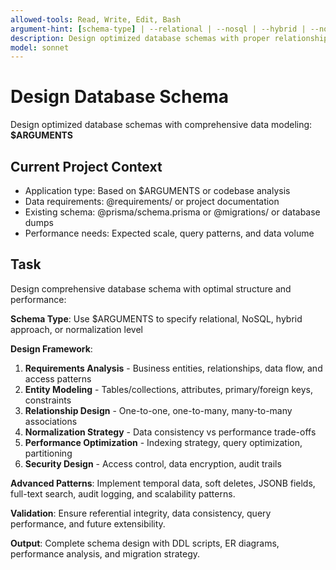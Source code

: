 ```yaml
---
allowed-tools: Read, Write, Edit, Bash
argument-hint: [schema-type] | --relational | --nosql | --hybrid | --normalize
description: Design optimized database schemas with proper relationships, constraints, and performance considerations
model: sonnet
---
```


# Design Database Schema

Design optimized database schemas with comprehensive data modeling: **$ARGUMENTS**

## Current Project Context

- Application type: Based on $ARGUMENTS or codebase analysis
- Data requirements: @requirements/ or project documentation
- Existing schema: @prisma/schema.prisma or @migrations/ or database dumps
- Performance needs: Expected scale, query patterns, and data volume

## Task

Design comprehensive database schema with optimal structure and performance:

**Schema Type**: Use $ARGUMENTS to specify relational, NoSQL, hybrid approach, or normalization level

**Design Framework**:

1. **Requirements Analysis** - Business entities, relationships, data flow, and access patterns
2. **Entity Modeling** - Tables/collections, attributes, primary/foreign keys, constraints
3. **Relationship Design** - One-to-one, one-to-many, many-to-many associations
4. **Normalization Strategy** - Data consistency vs performance trade-offs
5. **Performance Optimization** - Indexing strategy, query optimization, partitioning
6. **Security Design** - Access control, data encryption, audit trails

**Advanced Patterns**: Implement temporal data, soft deletes, JSONB fields, full-text search, audit logging, and scalability patterns.

**Validation**: Ensure referential integrity, data consistency, query performance, and future extensibility.

**Output**: Complete schema design with DDL scripts, ER diagrams, performance analysis, and migration strategy.
